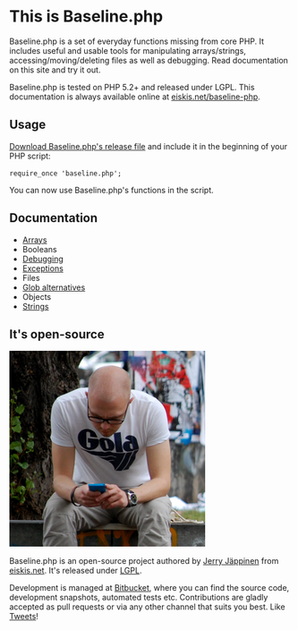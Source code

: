 
# This is Baseline.php

Baseline.php is a set of everyday functions missing from core PHP. It includes useful and usable tools for manipulating arrays/strings, accessing/moving/deleting files as well as debugging. Read documentation on this site and try it out.

Baseline.php is tested on PHP 5.2+ and released under LGPL. This documentation is always available online at [eiskis.net/baseline-php](http://eiskis.net/baseline-php/).



## Usage

[Download Baseline.php's release file](https://bitbucket.org/Eiskis/baseline-php/raw/default/baseline.php) and include it in the beginning of your PHP script:

	require_once 'baseline.php';

You can now use Baseline.php's functions in the script.


## Documentation

- [Arrays](arrays)
- Booleans
- [Debugging](debug)
- [Exceptions](exceptions)
- Files
- [Glob alternatives](glob)
- Objects
- [Strings](strings)



## It's open-source

<a href="http://eiskis.net/"><img src="author.png" alt="Jerry Jäppinen" title="Jerry Jäppinen" class="shadows author"></a>

Baseline.php is an open-source project authored by [Jerry Jäppinen](mailto:eiskis@gmail.com) from [eiskis.net](http://eiskis.net/). It's released under [LGPL](http://www.gnu.org/copyleft/lesser.html).

Development is managed at [Bitbucket](http://bitbucket.org/Eiskis/baseline-php/), where you can find the source code, development snapshots, automated tests etc. Contributions are gladly accepted as pull requests or via any other channel that suits you best. Like [Tweets](https://twitter.com/Eiskis)!
